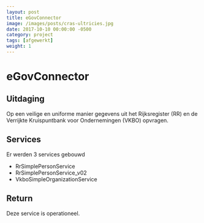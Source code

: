 ```yaml
---
layout: post
title: eGovConnector
image: /images/posts/cras-ultricies.jpg
date: 2017-10-10 00:00:00 -0500
category: project
tags: [afgewerkt]
weight: 1
---
```



# eGovConnector

## Uitdaging 
Op een veilige en uniforme manier gegevens uit het Rijksregister (RR) en de Verrijkte Kruispuntbank voor Ondernemingen (VKBO) opvragen.

## Services

Er werden 3 services gebouwd
* RrSimplePersonService
* RrSimplePersonService_v02
* VkboSimpleOrganizationService

## Return

Deze service is operationeel.

